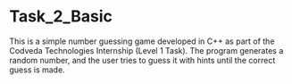 # Task_2_Basic
This is a simple number guessing game developed in C++ as part of the Codveda Technologies Internship (Level 1 Task). The program generates a random number, and the user tries to guess it with hints until the correct guess is made.
